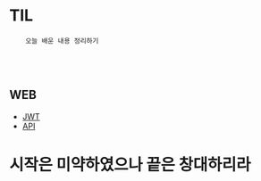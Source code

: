 # TIL   
        오늘 배운 내용 정리하기

        

<br>
<br>

## WEB
+ [JWT](WEB/JWT/JWT.md)
+ [API](WEB/API/API.md)











# 시작은 미약하였으나 끝은 창대하리라
